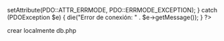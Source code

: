 <?php
$host = 'localhost';
$db = 'c2651511_distri';
$user = 'c2651511_distri';
$pass = 'marowe35LO';

try {
    $pdo = new PDO("mysql:host=$host;dbname=$db;charset=utf8mb4", $user, $pass);
    $pdo->setAttribute(PDO::ATTR_ERRMODE, PDO::ERRMODE_EXCEPTION);
} catch (PDOException $e) {
    die("Error de conexión: " . $e->getMessage());
}
?> 

crear localmente db.php
